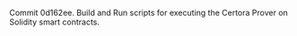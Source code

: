 Commit 0d162ee.                    Build and Run scripts for executing the Certora Prover on Solidity smart contracts.